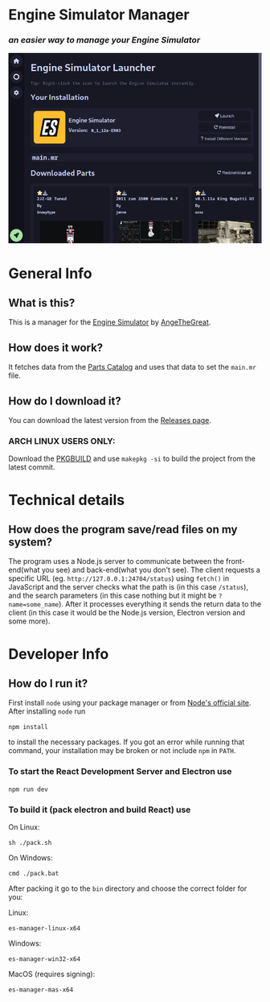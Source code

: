 
# Engine Simulator Manager
### *an easier way to manage your Engine Simulator*

![alt text](scrn.png)

# General Info

## What is this?
This is a manager for the [Engine Simulator](https://github.com/ange-yaghi/engine-simulator) by [AngeTheGreat](https://github.com/ange-yaghi).

## How does it work?
It fetches data from the [Parts Catalog](https://catalog.engine-sim.parts) and uses that data to set the `main.mr` file.

## How do I download it?
You can download the latest version from the [Releases page](https://github.com/DDev247/engine-sim-manager/releases).
### ARCH LINUX USERS ONLY:
Download the [PKGBUILD](https://github.com/DDev247/engine-sim-manager/blob/master/PKGBUILD) and use `makepkg -si` to build the project from the latest commit.

# Technical details

## How does the program save/read files on my system?
The program uses a Node.js server to communicate between the front-end(what you see) and back-end(what you don't see). The client requests a specific URL (eg. `http://127.0.0.1:24704/status`) using `fetch()` in JavaScript and the server checks what the path is (in this case `/status`), and the search parameters (in this case nothing but it might be `?name=some_name`). After it processes everything it sends the return data to the client (in this case it would be the Node.js version, Electron version and some more).

# Developer Info

## How do I run it?
First install `node` using your package manager or from [Node's official site](https://nodejs.org).
After installing `node` run

    npm install

to install the necessary packages. If you got an error while running that command, your installation may be broken or not include `npm` in `PATH`.

### To start the React Development Server and Electron use

    npm run dev

### To build it (pack electron and build React) use

On Linux:

    sh ./pack.sh

On Windows:

    cmd ./pack.bat

After packing it go to the `bin` directory and choose the correct folder for you:

Linux:

    es-manager-linux-x64

Windows:

    es-manager-win32-x64

MacOS (requires signing):

    es-manager-mas-x64
